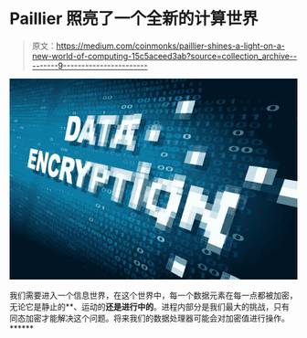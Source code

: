 # Paillier 照亮了一个全新的计算世界

> 原文：<https://medium.com/coinmonks/paillier-shines-a-light-on-a-new-world-of-computing-15c5aceed3ab?source=collection_archive---------9----------------------->

![](img/64667f40d0bffdb58f3b207f2a444a27.png)

我们需要进入一个信息世界，在这个世界中，每一个数据元素在每一点都被加密，无论它是静止的**、运动的**还是进行中的**。进程内部分是我们最大的挑战，只有同态加密才能解决这个问题。将来我们的数据处理器可能会对加密值进行操作。******